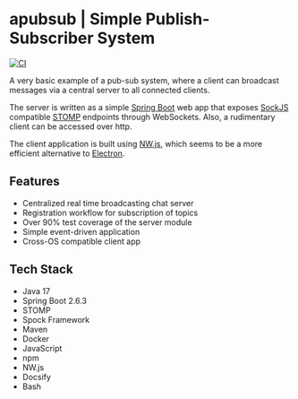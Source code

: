 # apubsub | Simple Publish-Subscriber System

[![CI](https://github.com/jazzschmidt/apubsub/actions/workflows/ci.yml/badge.svg?branch=main)](https://github.com/jazzschmidt/apubsub/actions/workflows/ci.yml)

A very basic example of a pub-sub system, where a client can broadcast messages via a central server to all connected
clients.

The server is written as a simple [Spring Boot](https://spring.io/projects/spring-boot) web app that
exposes [SockJS](https://github.com/sockjs/sockjs-client) compatible [STOMP](https://stomp.github.io/) endpoints through
WebSockets. Also, a rudimentary client can be accessed over http.

The client application is built using [NW.js](https://nwjs.io/), which seems to be a more efficient alternative
to [Electron](https://www.electronjs.org/).

## Features

- Centralized real time broadcasting chat server
- Registration workflow for subscription of topics
- Over 90% test coverage of the server module
- Simple event-driven application
- Cross-OS compatible client app

## Tech Stack

- Java 17
- Spring Boot 2.6.3
- STOMP
- Spock Framework
- Maven
- Docker
- JavaScript
- npm
- NW.js
- Docsify
- Bash
